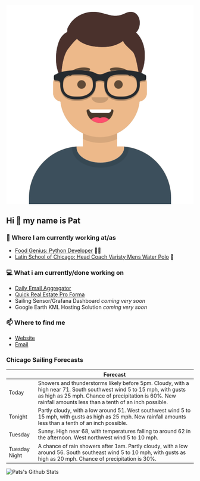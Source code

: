 [![Social banner for p-j-falconer](https://raw.githubusercontent.com/P-J-FALCONER/P-J-FALCONER/master/assets/avataaars.svg)](https://patfalconer.com/)
## Hi :wave: my name is Pat

### 💼 Where I am currently working at/as
- [Food Genius: Python Developer](https://getfoodgenius.com/) 🍔🐍
- [Latin School of Chicago: Head Coach Varisty Mens Water Polo](https://www.latinschool.org/) 🤽


### 💻 What i am currently/done working on
 - [Daily Email Aggregator](https://github.com/P-J-FALCONER/dott_daily_mail)
 - [Quick Real Estate Pro Forma](https://github.com/P-J-FALCONER/henry)
 - Sailing Sensor/Grafana Dashboard *coming very soon*
 - Google Earth KML Hosting Solution *coming very soon*

### 📫 Where to find me
 - [Website](https://patfalconer.com/)
 - [Email](mailto:patrick.j.falconer@gmail.com)


### Chicago Sailing Forecasts
|   | Forecast  |
|---|---|
| Today | Showers and thunderstorms likely before 5pm. Cloudy, with a high near 71. South southwest wind 5 to 15 mph, with gusts as high as 25 mph. Chance of precipitation is 60%. New rainfall amounts less than a tenth of an inch possible. |
| Tonight | Partly cloudy, with a low around 51. West southwest wind 5 to 15 mph, with gusts as high as 25 mph. New rainfall amounts less than a tenth of an inch possible. |
| Tuesday | Sunny. High near 68, with temperatures falling to around 62 in the afternoon. West northwest wind 5 to 10 mph. |
| Tuesday Night | A chance of rain showers after 1am. Partly cloudy, with a low around 56. South southeast wind 5 to 10 mph, with gusts as high as 20 mph. Chance of precipitation is 30%. |

![Pats's Github Stats](https://github-readme-stats.vercel.app/api?username=p-j-falconer&show_icons=true&theme=radical)

